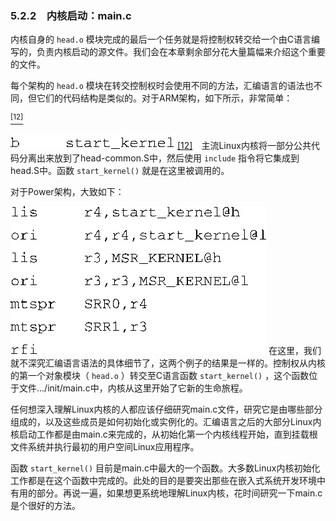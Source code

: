 ### 5.2.2　内核启动：main.c

内核自身的 `head.o` 模块完成的最后一个任务就是将控制权转交给一个由C语言编写的，负责内核启动的源文件。我们会在本章剩余部分花大量篇幅来介绍这个重要的文件。

每个架构的 `head.o` 模块在转交控制权时会使用不同的方法，汇编语言的语法也不同，但它们的代码结构是类似的。对于ARM架构，如下所示，非常简单：

<a class="my_markdown" href="['#anchor0512']"><sup class="my_markdown">[12]</sup></a>

![69.png](../images/69.png)
<a class="my_markdown" href="['#ac0512']">[12]</a>　主流Linux内核将一部分公共代码分离出来放到了head-common.S中，然后使用 `include` 指令将它集成到head.S中。函数 `start_kernel()` 就是在这里被调用的。

对于Power架构，大致如下：



![70.png](../images/70.png)
在这里，我们就不深究汇编语言语法的具体细节了，这两个例子的结果是一样的。控制权从内核的第一个对象模块（ `head.o` ）转交至C语言函数 `start_kernel()` ，这个函数位于文件.../init/main.c中，内核从这里开始了它新的生命旅程。

任何想深入理解Linux内核的人都应该仔细研究main.c文件，研究它是由哪些部分组成的，以及这些成员是如何初始化或实例化的。汇编语言之后的大部分Linux内核启动工作都是由main.c来完成的，从初始化第一个内核线程开始，直到挂载根文件系统并执行最初的用户空间Linux应用程序。

函数 `start_kernel()` 目前是main.c中最大的一个函数。大多数Linux内核初始化工作都是在这个函数中完成的。此处的目的是要突出那些在嵌入式系统开发环境中有用的部分。再说一遍，如果想更系统地理解Linux内核，花时间研究一下main.c是个很好的方法。

